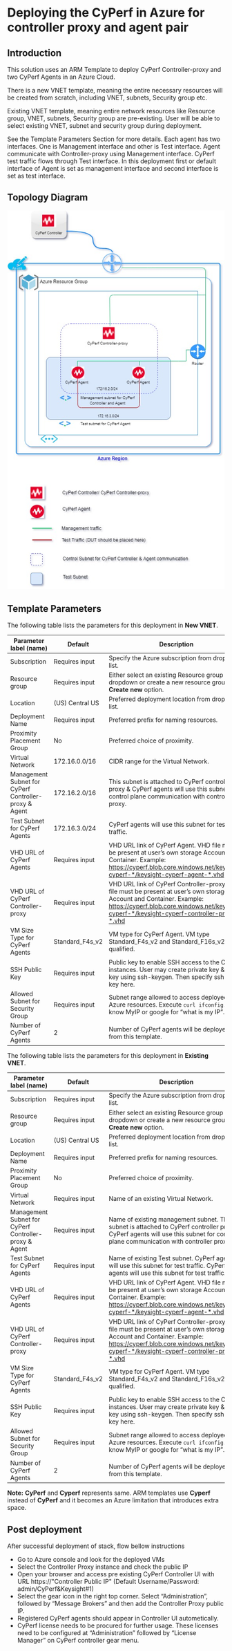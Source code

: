 # Deploying the CyPerf in Azure for controller proxy and agent pair        
## Introduction
This solution uses an ARM Template to deploy CyPerf Controller-proxy and two CyPerf Agents in an Azure Cloud.

There is a new VNET template, meaning the entire necessary resources will be created from scratch, including VNET, subnets, Security group etc.

Existing VNET template, meaning entire network resources like Resource group, VNET, subnets, Security group are pre-existing. User will be able to select existing VNET, subnet and security group during deployment.

See the Template Parameters Section for more details. Each agent has two interfaces. One is Management interface and other is Test interface. Agent communicate with Controller-proxy using Management interface. CyPerf test traffic flows through Test interface.  In this deployment first or default interface of Agent is set as management interface and second interface is set as test interface. 


## Topology Diagram
![cyperf_controller_proxy_and_agent_pair.jpg](cyperf_controller_proxy_and_agent_pair.jpg)

## Template Parameters
The following table lists the parameters for this deployment in **New VNET**.

| **Parameter label (name)**                   | **Default**            | **Description**  |
| ----------------------- | ----------------- | ----- |
| Subscription                   | Requires input            | Specify the Azure subscription from dropdown list.  |
| Resource group                   | Requires input            | Either select an existing Resource group from dropdown or create a new resource group with **Create new** option.  |
| Location                   | (US) Central US            | Preferred deployment location from dropdown list.  |
| Deployment Name                   | Requires input            | Preferred prefix for naming resources.  |
| Proximity Placement Group                   | No            | Preferred choice of proximity.  |
| Virtual Network                   |    172.16.0.0/16         | CIDR range for the Virtual Network.  |
| Management Subnet for CyPerf Controller-proxy & Agent                   | 172.16.2.0/16            | This subnet is attached to CyPerf controller proxy & CyPerf agents will use this subnet for control plane communication with controller-proxy.  |
| Test Subnet for CyPerf Agents                   | 172.16.3.0/24            | CyPerf agents will use this subnet for test traffic.  |
| VHD URL of CyPerf Agents                   | Requires input            | VHD URL link of CyPerf Agent. VHD file must be present at user’s own storage Account and Container. Example: https://cyperf.blob.core.windows.net/keysight-cyperf-*/keysight-cyperf-agent-*.vhd |
| VHD URL of CyPerf Controller-proxy                   | Requires input            | VHD URL link of CyPerf Controller-proxy. VHD file must be present at user’s own storage Account and Container. Example: https://cyperf.blob.core.windows.net/keysight-cyperf-*/keysight-cyperf-controller-proxy-*.vhd |
| VM Size Type for CyPerf Agents                   | Standard_F4s_v2            | VM type for CyPerf Agent. VM type Standard_F4s_v2 and Standard_F16s_v2 are qualified.  |
| SSH Public Key                   | Requires input            | Public key to enable SSH access to the CyPerf instances. User may create private key & public key using ssh-keygen. Then specify ssh public key here.   |
| Allowed Subnet for Security Group                   | Requires input            | Subnet range allowed to access deployed Azure resources. Execute `curl ifconfig.co` to know MyIP or google for “what is my IP”.  |
| Number of CyPerf Agents                   | 2            | Number of CyPerf agents will be deployed from this template.  |

The following table lists the parameters for this deployment in **Existing VNET**.

| **Parameter label (name)**                   | **Default**            | **Description**  |
| ----------------------- | ----------------- | ----- |
| Subscription                   | Requires input            | Specify the Azure subscription from dropdown list.  |
| Resource group                   | Requires input            | Either select an existing Resource group from dropdown or create a new resource group with **Create new** option.  |
| Location                   | (US) Central US            | Preferred deployment location from dropdown list.  |
| Deployment Name                   | Requires input            | Preferred prefix for naming resources.  |
| Proximity Placement Group                   | No            | Preferred choice of proximity.  |
| Virtual Network                   | Requires input            | Name of an existing Virtual Network.  |
| Management Subnet for CyPerf Controller-proxy & Agent                  | Requires input            | Name of existing management subnet. This subnet is attached to CyPerf controller proxy & CyPerf agents will use this subnet for control plane communication with controller proxy.  |
| Test Subnet for CyPerf Agents                   | Requires input            | Name of existing Test subnet. CyPerf agents will use this subnet for test traffic. CyPerf agents will use this subnet for test traffic.  |
| VHD URL of CyPerf Agents                   | Requires input            | VHD URL link of CyPerf Agent. VHD file must be present at user’s own storage Account and Container. Example: https://cyperf.blob.core.windows.net/keysight-cyperf-*/keysight-cyperf-agent-*.vhd  |
| VHD URL of CyPerf Controller-proxy                   | Requires input            | VHD URL link of CyPerf Controller-proxy. VHD file must be present at user’s own storage Account and Container. Example: https://cyperf.blob.core.windows.net/keysight-cyperf-*/keysight-cyperf-controller-proxy-*.vhd |
| VM Size Type for CyPerf Agents                   | Standard_F4s_v2            | VM type for CyPerf Agent. VM type Standard_F4s_v2 and Standard_F16s_v2 are qualified.  |
| SSH Public Key                   | Requires input            | Public key to enable SSH access to the CyPerf instances. User may create private key & public key using ssh-keygen. Then specify ssh public key here.   |
| Allowed Subnet for Security Group                   | Requires input            | Subnet range allowed to access deployed Azure resources. Execute `curl ifconfig.co` to know MyIP or google for “what is my IP”.  |
| Number of CyPerf Agents                   | 2            | Number of CyPerf agents will be deployed from this template.  |

**Note:** **CyPerf** and **Cyperf** represents same. ARM templates use **Cyperf** instead of **CyPerf** and it becomes an Azure limitation that introduces extra space.


## Post deployment

After successful deployment of stack, flow bellow instructions

-	Go to Azure console and look for the deployed VMs
-	Select the Controller Proxy instance and check the public IP 
-	Open your browser and access pre existing CyPerf Controller UI with URL https://"Controller Public IP" (Default Username/Password: admin/CyPerf&Keysight#1)
-   Select the gear icon in the right top corner. Select “Administration”, followed by “Message Brokers” and then add the Controller Proxy public IP.
-   Registered CyPerf agents should appear in Controller UI autometically.
-   CyPerf license needs to be procured for further usage. These licenses need to be configured at “Administration” followed by “License Manager” on CyPerf controller gear menu.